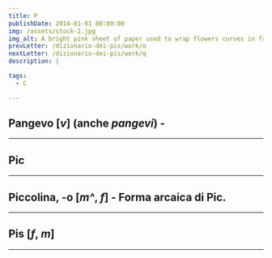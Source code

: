 ```yaml
---
title: P
publishDate: 2014-01-01 00:00:00
img: /assets/stock-2.jpg
img_alt: A bright pink sheet of paper used to wrap flowers curves in front of rich blue background
prevLetter: /dizionario-dei-pis/work/o
nextLetter: /dizionario-dei-pis/work/q
description: |

tags:
  - C

---
```

**Pangevo** [*v*] (anche *pangevi*) - 
---
---
**Pic** 
---
---
**Piccolina, -o** [*m^*, *f*] - Forma arcaica di Pic.
---
---
**Pis** [*f*, *m*]  
---
---
